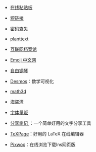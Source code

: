 - [在线粘贴板](https://paste.itefix.net/)

- [短链接](https://u.nu/)

- [密码查失](https://haveibeenpwned.com/)

- [planttext](https://www.planttext.com/)

- [互联网档案馆](https://archive.org/)

- [Emoji 中文网](https://www.emojiall.com/zh-hans)

- [自由钢琴](https://www.autopiano.cn/)

- [Desmos](https://www.desmos.com/?lang=zh-CN)：数学可视化

- [math3d](https://www.math3d.org/)

- [海盗湾](https://thepiratebay.org/index.html)

- [字体量贩](http://www.font5.com.cn/index.html)

- [分享笔记 ](https://sharenote.app/)：一个简单好用的文字分享工具

- [TeXPage](https://www.texpage.com/)：好用的 LaTeX 在线编辑器

- [Pixwox](https://www.pixwox.com/zh-hans/)：在线浏览下载Ins网页版